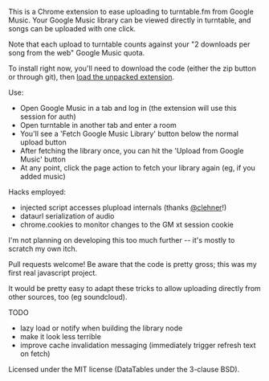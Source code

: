 This is a Chrome extension to ease uploading to turntable.fm from Google Music.
Your Google Music library can be viewed directly in turntable, and songs can be uploaded with one click.

Note that each upload to turntable counts against your "2 downloads per song from the web" Google Music quota.

To install right now, you'll need to download the code (either the zip button or through git), then [load the unpacked extension](http://superuser.com/questions/247651/how-does-one-install-an-extension-for-chrome-browser-from-the-local-file-system).

Use:
* Open Google Music in a tab and log in (the extension will use this session for auth)
* Open turntable in another tab and enter a room
* You'll see a 'Fetch Google Music Library' button below the normal upload button
* After fetching the library once, you can hit the 'Upload from Google Music' button
* At any point, click the page action to fetch your library again (eg, if you added music)

Hacks employed:
* injected script accesses plupload internals (thanks [@clehner](https://github.com/clehner)!)
* dataurl serialization of audio
* chrome.cookies to monitor changes to the GM xt session cookie

I'm not planning on developing this too much further -- it's mostly to scratch my own itch.

Pull requests welcome! Be aware that the code is pretty gross; this was my first real javascript project.

It would be pretty easy to adapt these tricks to allow uploading directly from other sources, too (eg soundcloud).

TODO
* lazy load or notify when building the library node
* make it look less terrible
* improve cache invalidation messaging (immediately trigger refresh text on fetch)

Licensed under the MIT license (DataTables under the 3-clause BSD).
